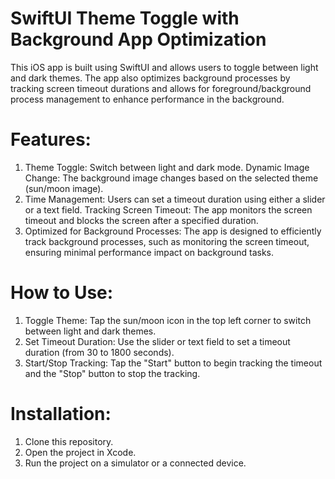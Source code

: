 
# SwiftUI Theme Toggle with Background App Optimization

This iOS app is built using SwiftUI and allows users to toggle between light and dark themes. The app also optimizes background processes by tracking screen timeout durations and allows for foreground/background process management to enhance performance in the background.

# Features:

1. Theme Toggle: Switch between light and dark mode.
Dynamic Image Change: The background image changes based on the selected theme (sun/moon image).
2. Time Management: Users can set a timeout duration using either a slider or a text field.
Tracking Screen Timeout: The app monitors the screen timeout and blocks the screen after a specified duration.
3. Optimized for Background Processes: The app is designed to efficiently track background processes, such as monitoring the screen timeout, ensuring minimal performance impact on background tasks.

# How to Use:

1. Toggle Theme: Tap the sun/moon icon in the top left corner to switch between light and dark themes.
2. Set Timeout Duration: Use the slider or text field to set a timeout duration (from 30 to 1800 seconds).
3. Start/Stop Tracking: Tap the "Start" button to begin tracking the timeout and the "Stop" button to stop the tracking.

# Installation:

1. Clone this repository.
2. Open the project in Xcode.
3. Run the project on a simulator or a connected device.

